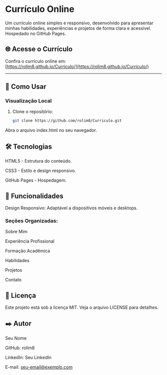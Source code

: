 # Currículo Online

Um currículo online simples e responsivo, desenvolvido para apresentar minhas habilidades, experiências e projetos de forma clara e acessível. Hospedado no GitHub Pages.

## 🌐 Acesse o Currículo

Confira o currículo online em:  
[https://rolim8.github.io/Curriculo/](https://rolim8.github.io/Curriculo/)

---

## 🚀 Como Usar

### Visualização Local

1. Clone o repositório:
   ```bash
   git clone https://github.com/rolim8/Curriculo.git
Abra o arquivo index.html no seu navegador.

## 🛠️ Tecnologias
HTML5 - Estrutura do conteúdo.

CSS3 - Estilo e design responsivo.

GitHub Pages - Hospedagem.

## 🎨 Funcionalidades
Design Responsivo: Adaptável a dispositivos móveis e desktops.

### Seções Organizadas:

Sobre Mim

Experiência Profissional

Formação Acadêmica

Habilidades

Projetos

Contato

## 📄 Licença
Este projeto está sob a licença MIT. Veja o arquivo LICENSE para detalhes.

## ✒️ Autor
Seu Nome

GitHub: rolim8

LinkedIn: Seu LinkedIn

E-mail: seu-email@exemplo.com
